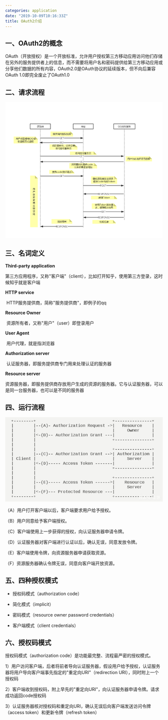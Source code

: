 ```yaml
---
categories: application
date: "2019-10-09T10:16:33Z"
title: OAuth2介绍
---
```


## 一、OAuth2的概念

​	OAuth（开放授权）是一个开放标准，允许用户授权第三方移动应用访问他们存储在另外的服务提供者上的信息，而不需要将用户名和密码提供给第三方移动应用或分享他们数据的所有内容，OAuth2.0是OAuth协议的延续版本，但不向后兼容OAuth 1.0即完全废止了OAuth1.0

## 二、请求流程

![oauth-processs](/img/oauth2/oauth-processs.png)

## 三、名词定义

 **Third-party application**

​	第三方应用程序，又称"客户端"（client），比如打开知乎，使用第三方登录，这时候知乎就是客户端

**HTTP service**

​	HTTP服务提供商，简称"服务提供商"，即例子的qq

**Resource Owner**

​	资源所有者，又称"用户"（user）即登录用户

**User Agent**

​	用户代理，就是指浏览器

**Authorization server**

​	认证服务器，即服务提供商专门用来处理认证的服务器

**Resource server**

​	资源服务器，即服务提供商存放用户生成的资源的服务器。它与认证服务器，可以是同一台服务器，也可以是不同的服务器

## 四、运行流程

![get-resource-process](/img/oauth2/get-resource-process.jpeg)

（A）用户打开客户端以后，客户端要求用户给予授权。

（B）用户同意给予客户端授权。

（C）客户端使用上一步获得的授权，向认证服务器申请令牌。

（D）认证服务器对客户端进行认证以后，确认无误，同意发放令牌。

（E）客户端使用令牌，向资源服务器申请获取资源。

（F）资源服务器确认令牌无误，同意向客户端开放资源。

## 五、四种授权模式

- 授权码模式（authorization code）

- 简化模式（implicit）

- 密码模式（resource owner password credentials）

- 客户端模式（client credentials）

## 六、授权码模式

授权码模式（authorization code）是功能最完整、流程最严密的授权模式。

1）用户访问客户端，后者将前者导向认证服务器，假设用户给予授权，认证服务器将用户导向客户端事先指定的"重定向URI"（redirection URI），同时附上一个授权码

2）客户端收到授权码，附上早先的"重定向URI"，向认证服务器申请令牌。请求成功返回code授权码

3）认证服务器核对授权码和重定向URI，确认无误后向客户端发送访问令牌（access token）和更新令牌（refresh token）